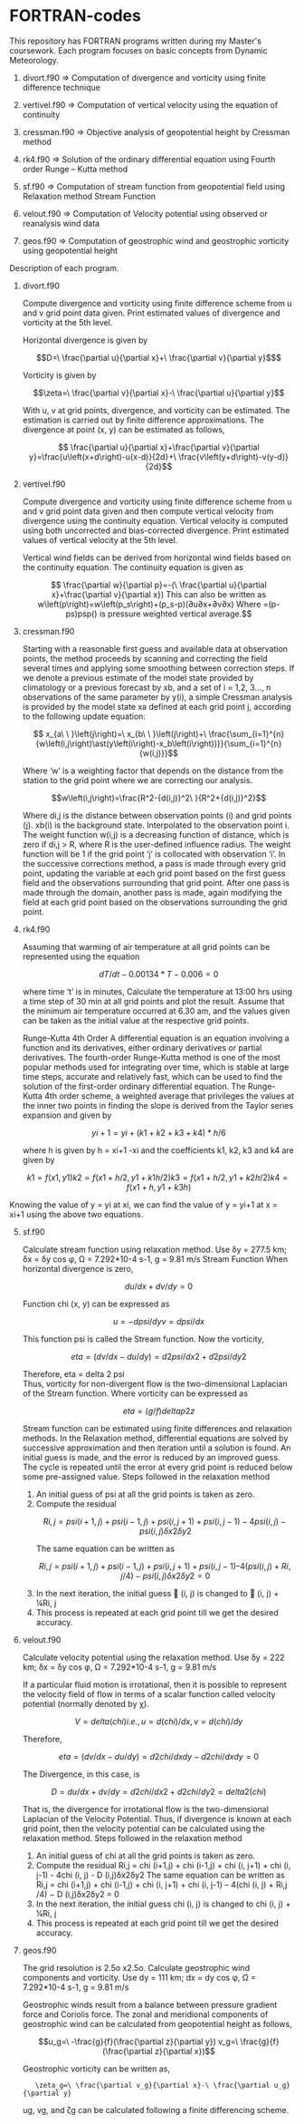 # FORTRAN-codes
This repository has FORTRAN programs written during my Master's coursework.
Each program focuses on basic concepts from Dynamic Meteorology.

1. divort.f90 => Computation of divergence and vorticity using finite difference technique

2. vertivel.f90 => Computation of vertical velocity using the equation of continuity

3. cressman.f90 => Objective analysis of geopotential height by Cressman method

4. rk4.f90 => Solution of the ordinary differential equation using Fourth order Runge – Kutta method

5. sf.f90 => Computation of stream function from geopotential field using Relaxation method Stream Function

6. velout.f90 => Computation of Velocity potential using observed or reanalysis wind data
   
7. geos.f90 => Computation of geostrophic wind and geostrophic vorticity using geopotential height



Description of each program.
1. divort.f90

   Compute divergence and vorticity using finite difference scheme from u and v grid point data given. Print estimated values of divergence and vorticity at the 5th level.

   Horizontal divergence is given by
   ```math
   D=\ \frac{\partial u}{\partial x}+\ \frac{\partial v}{\partial y}$
   ```
   Vorticity is given by
   ```math  
   \zeta=\ \frac{\partial v}{\partial x}-\ \frac{\partial u}{\partial y}
   ```
   With u, v at grid points, divergence, and vorticity can be estimated.
   The estimation is carried out by finite difference approximations.
   The divergence at point (x, y) can be estimated as follows,
   ```math
      \frac{\partial u}{\partial x}+\frac{\partial v}{\partial y}=\frac{u\left(x+d\right)-u(x-d)}{2d}+\ \frac{v\left(y+d\right)-v(y-d)}{2d}
   ```

2. vertivel.f90

   Compute divergence and vorticity using finite difference scheme from u and v grid point data given and then compute vertical velocity from divergence using the continuity equation. 
   Vertical velocity is computed using both uncorrected and bias-corrected divergence. Print estimated values of vertical velocity at the 5th level.

   Vertical wind fields can be derived from horizontal wind fields based on the continuity equation.
   The continuity equation is given as
   ```math
      \frac{\partial w}{\partial p}=-(\ \frac{\partial u}{\partial x}+\frac{\partial v}{\partial x})
   This can also be written as
      w\left(p\right)=w\left(p_s\right)+(p_s-p)(∂u∂x+∂v∂x)
   Where  =(p-ps)psp() is pressure weighted vertical average.
   ```
3. cressman.f90

   Starting with a reasonable first guess and available data at observation points, the method proceeds by scanning and correcting the field several times and applying some smoothing between correction steps.
   If we denote a previous estimate of the model state provided by climatology or a previous forecast by xb, and a set of i = 1,2, 3…, n observations of the same parameter by y(i),
   a simple Cressman analysis is provided by the model state xa defined at each grid point j, according to the following update equation:
   ```math
      x_{a\ \ }\left(j\right)=\ x_{b\ \ }\left(j\right)+\ \frac{\sum_{i=1}^{n}{w\left(i,j\right)\ast(y\left(i\right)-x_b\left(i\right))}}{\sum_{i=1}^{n}{w(i,j)}}
   ```
   Where ‘w’ is a weighting factor that depends on the distance from the station to the grid point where we are correcting our analysis.
   ```math
   w\left(i,j\right)=\frac{R^2-{d(i,j)}^2\ }{R^2+{d(i,j)}^2}
   ```
   Where di,j is the distance between observation points (i) and grid points (j). xb(i) is the background state. Interpolated to the observation point i. 
   The weight function w(i,j) is a decreasing function of distance, which is zero if di,j > R, where R is the user-defined influence radius. 
   The weight function will be 1 if the grid point ‘j’ is collocated with observation ‘i’. 
   In the successive corrections method, a pass is made through every grid point, updating the variable at each grid point based on the first guess field and the observations surrounding that grid point. 
   After one pass is made through the domain, another pass is made, again modifying the field at each grid point based on the observations surrounding the grid point.

4. rk4.f90

   Assuming that warming of air temperature at all grid points can be represented using the equation
   ```math
   dT/dt -0.00134*T-0.006 = 0
   ```
   where time ‘t’ is in minutes,
   Calculate the temperature at 13:00 hrs using a time step of 30 min at all grid points and plot the result.
   Assume that the minimum air temperature occurred at 6.30 am, and the values given can be taken as the initial value at the respective grid points.

   Runge-Kutta 4th Order
   A differential equation is an equation involving a function and its derivatives, either ordinary derivatives or partial derivatives. 
   The fourth-order Runge-Kutta method is one of the most popular methods used for integrating over time, which is stable at large time steps,
   accurate and relatively fast, which can be used to find the solution of the first-order ordinary differential equation.
   The Runge-Kutta 4th order scheme, a weighted average that privileges the values at the inner two points in finding the slope is derived from the Taylor series expansion and given by
   ```math
   yi+1 = yi + (k1 + k2 + k3 + k4) *h/6
   ```
      where h is given by h = xi+1 -xi
      and the coefficients k1, k2, k3 and k4 are given by
   ```math
      k1 = f(x1,y1)
      k2= f(x1 + h/2 , y1 + k1h/2 )
      k3= f(x1 + h/2 , y1 + k2h/2)
      k4= f(x1 + h, y1 + k3h)
   ```
Knowing the value of y = yi at xi, we can find the value of y = yi+1 at x = xi+1 using the above two equations.

5. sf.f90

   Calculate stream function using relaxation method.
   Use δy = 277.5 km; δx = δy cos φ, Ω = 7.292*10-4 s-1, g = 9.81 m/s
   Stream Function
   When horizontal divergence is zero,
   ```math
   du/dx + dv/dy = 0
   ``` 
    Function chi (x, y) can be expressed as
   ```math
                                        u = - dpsi/dy   v =   dpsi/dx
   ```   
   This function psi is called the Stream function.
   Now the vorticity,
   ```math
   eta    = (dv/dx - du/dy) = d2psi / dx2 + d2psi / dy2
   ```
   Therefore,  eta =  delta 2 psi                                                
    Thus, vorticity for non-divergent flow is the two-dimensional Laplacian of the Stream function.
    Where vorticity can be expressed as
   ```math
                                     eta  = (g / f) delta p 2 z
   ```
   Stream function can be estimated using finite differences and relaxation methods.
   In the Relaxation method, differential equations are solved by successive approximation and then iteration until a solution is found.
   An initial guess is made, and the error is reduced by an improved guess.
   The cycle is repeated until the error at every grid point is reduced below some pre-assigned value.
   Steps followed in the relaxation method
      1) An initial guess of psi at all the grid points is taken as zero.
      2) Compute the residual
         ```math
            Ri,j = psi(i+1,j) + psi(i-1,j) + psi(i, j+1) + psi(i, j-1) - 4psi(i, j) - psi(i,j)δx2δy2
         ```  
         The same equation can be written as
         ```math
            Ri,j = psi(i+1,j) + psi(i-1,j) + psi(i, j+1) + psi(i, j-1) – 4(psi(i, j) + Ri,j /4) − psi(i,j)δx2δy2 = 0
         ```
      3) In the next iteration, the initial guess  (i, j) is changed to  (i, j) + ¼Ri, j
      4) This process is repeated at each grid point till we get the desired accuracy.

6. velout.f90

   Calculate velocity potential using the relaxation method.
   Use δy = 222 km; δx = δy cos φ, Ω = 7.292*10-4 s-1, g = 9.81 m/s

   If a particular fluid motion is irrotational, then it is possible to represent the velocity field of flow in terms of a scalar function called velocity potential (normally denoted by χ).
   ```math
      V =  delta(chi) i.e., u =  d(chi)/dx, v =  d(chi)/dy
   ```
   Therefore,  
   ```math
   eta  = (dv/dx - du/dy) =   d 2 chi/dxdy - d 2 chi /dxdy = 0
   ```
   The Divergence, in this case, is 
   ```math
     D =  du/dx + dv/dy =  d 2 chi / dx2 + d 2chi /dy2 =  delta2(chi)
   ```
   That is, the divergence for irrotational flow is the two-dimensional Laplacian of the Velocity Potential.
   Thus, if divergence is known at each grid point, then the velocity potential can be calculated using the relaxation method.
   Steps followed in the relaxation method

      1) An initial guess of chi at all the grid points is taken as zero.
      2) Compute the residual
         Ri,j = chi (i+1,j) + chi (i-1,j) + chi (i, j+1) + chi (i, j-1) - 4chi (i, j) - D (i,j)δx2δy2
      The same equation can be written as
         Ri,j = chi (i+1,j) + chi (i-1,j) + chi (i, j+1) + chi (i, j-1) – 4(chi (i, j) + Ri,j /4) − D (i,j)δx2δy2 = 0
      3) In the next iteration, the initial guess chi (i, j) is changed to chi (i, j) + ¼Ri, j
      4) This process is repeated at each grid point till we get the desired accuracy.


7. geos.f90

   The grid resolution is 2.5o x2.5o. 
   Calculate geostrophic wind components and vorticity.
   Use dy = 111 km; dx = dy cos φ, Ω = 7.292*10-4 s-1, g = 9.81 m/s
	
   Geostrophic winds result from a balance between pressure gradient force and Coriolis force.
   The zonal and meridional components of geostrophic wind can be calculated from geopotential height as follows,
   ```math
   u_g=\ -\frac{g}{f}(\frac{\partial z}{\partial y})

   v_g=\ \frac{g}{f}(\frac{\partial z}{\partial x})
   ```
   Geostrophic vorticity can be written as,
   ```
      \zeta_g=\ \frac{\partial v_g}{\partial x}-\ \frac{\partial u_g}{\partial y}
   ```
      ug, vg, and ζg can be calculated following a finite differencing scheme.
